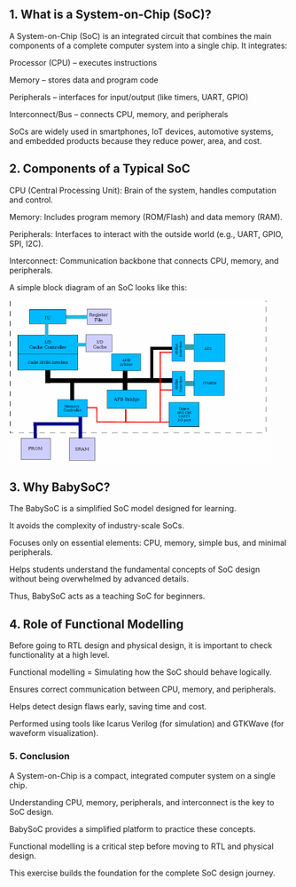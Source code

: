 ## 1. What is a System-on-Chip (SoC)?

A System-on-Chip (SoC) is an integrated circuit that combines the main components of a complete computer system into a single chip.
It integrates:

Processor (CPU) – executes instructions

Memory – stores data and program code

Peripherals – interfaces for input/output (like timers, UART, GPIO)

Interconnect/Bus – connects CPU, memory, and peripherals

SoCs are widely used in smartphones, IoT devices, automotive systems, and embedded products because they reduce power, area, and cost.

## 2. Components of a Typical SoC

CPU (Central Processing Unit): Brain of the system, handles computation and control.

Memory: Includes program memory (ROM/Flash) and data memory (RAM).

Peripherals: Interfaces to interact with the outside world (e.g., UART, GPIO, SPI, I2C).

Interconnect: Communication backbone that connects CPU, memory, and peripherals.

A simple block diagram of an SoC looks like this:

![SoC Block Diagram](Images/SoC-Block-Diagram.png)

## 3. Why BabySoC?

The BabySoC is a simplified SoC model designed for learning.

It avoids the complexity of industry-scale SoCs.

Focuses only on essential elements: CPU, memory, simple bus, and minimal peripherals.

Helps students understand the fundamental concepts of SoC design without being overwhelmed by advanced details.

Thus, BabySoC acts as a teaching SoC for beginners.

## 4. Role of Functional Modelling

Before going to RTL design and physical design, it is important to check functionality at a high level.

Functional modelling = Simulating how the SoC should behave logically.

Ensures correct communication between CPU, memory, and peripherals.

Helps detect design flaws early, saving time and cost.

Performed using tools like Icarus Verilog (for simulation) and GTKWave (for waveform visualization).

### 5. Conclusion

A System-on-Chip is a compact, integrated computer system on a single chip.

Understanding CPU, memory, peripherals, and interconnect is the key to SoC design.

BabySoC provides a simplified platform to practice these concepts.

Functional modelling is a critical step before moving to RTL and physical design.

This exercise builds the foundation for the complete SoC design journey.
